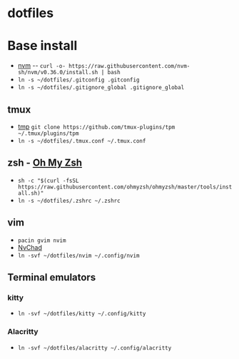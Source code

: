 # dotfiles

# Base install

- [nvm](https://github.com/nvm-sh/nvm#installing-and-updating)
-- `curl -o- https://raw.githubusercontent.com/nvm-sh/nvm/v0.36.0/install.sh | bash`
- `ln -s ~/dotfiles/.gitconfig .gitconfig`
- `ln -s ~/dotfiles/.gitignore_global .gitignore_global`

## tmux

- [tmp](https://github.com/tmux-plugins/tpm) `git clone https://github.com/tmux-plugins/tpm ~/.tmux/plugins/tpm`
- `ln -s ~/dotfiles/.tmux.conf ~/.tmux.conf`

## zsh - [Oh My Zsh](https://github.com/ohmyzsh/ohmyzsh)

- `sh -c "$(curl -fsSL https://raw.githubusercontent.com/ohmyzsh/ohmyzsh/master/tools/install.sh)"`
- `ln -s ~/dotfiles/.zshrc ~/.zshrc`

## vim

- `pacin gvim nvim`
- [NvChad](https://github.com/NvChad/NvChad)
- `ln -svf ~/dotfiles/nvim ~/.config/nvim`

## Terminal emulators

### kitty

- `ln -svf ~/dotfiles/kitty ~/.config/kitty`

### Alacritty

- `ln -svf ~/dotfiles/alacritty ~/.config/alacritty`
